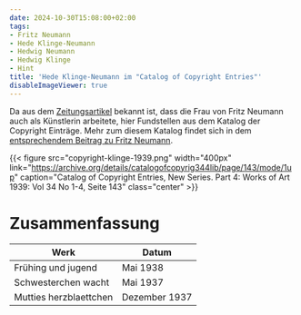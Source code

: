 ```yaml
---
date: 2024-10-30T15:08:00+02:00
tags:
- Fritz Neumann
- Hede Klinge-Neumann
- Hedwig Neumann
- Hedwig Klinge
- Hint
title: 'Hede Klinge-Neumann im "Catalog of Copyright Entries"'
disableImageViewer: true
---
```


Da aus dem [Zeitungsartikel](/de/post/fritz-neumann-spandauer-volksblatt-19-2-1972/) bekannt ist, dass die Frau von Fritz Neumann auch als Künstlerin arbeitete, hier Fundstellen aus dem Katalog der Copyright Einträge. Mehr zum diesem Katalog findet sich in dem [entsprechendem Beitrag zu Fritz Neumann](/de/post/fritz-neumann-copyright-records/).

{{< figure src="copyright-klinge-1939.png" width="400px" link="https://archive.org/details/catalogofcopyrig344lib/page/143/mode/1up" caption="Catalog of Copyright Entries, New Series. Part 4: Works of Art 1939: Vol 34 No 1-4, Seite 143" class="center" >}}

# Zusammenfassung

| Werk                                      | Datum          |
|-------------------------------------------|----------------|
| Frühing und jugend                        | Mai 1938       |
| Schwesterchen wacht                       | Mai 1937       |
| Mutties herzblaettchen                    | Dezember 1937  |
